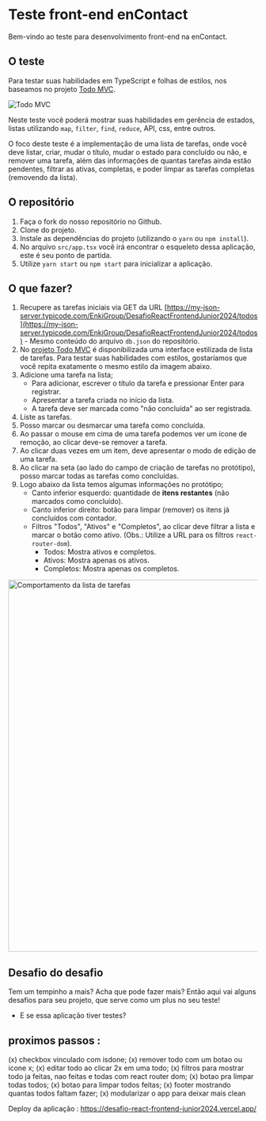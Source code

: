 # Teste front-end enContact

Bem-vindo ao teste para desenvolvimento front-end na enContact.

## O teste

Para testar suas habilidades em TypeScript e folhas de estilos, nos baseamos no projeto [Todo MVC](https://todomvc.com).

![Todo MVC](data/todos.png "Todo MVC")

Neste teste você poderá mostrar suas habilidades em gerência de estados, listas utilizando `map`, `filter`, `find`, `reduce`, API, css, entre outros.

O foco deste teste é a implementação de uma lista de tarefas, onde você deve listar, criar, mudar o título, mudar o estado para concluído ou não, e remover uma tarefa, além das informações de quantas tarefas ainda estão pendentes, filtrar as ativas, completas, e poder limpar as tarefas completas (removendo da lista).

## O repositório

1. Faça o fork do nosso repositório no Github.
2. Clone do projeto.
3. Instale as dependências do projeto (utilizando o `yarn` ou `npm install`).
4. No arquivo `src/app.tsx` você irá encontrar o esqueleto dessa aplicação, este é seu ponto de partida.
5. Utilize `yarn start` ou `npm start` para inicializar a aplicação.

## O que fazer?

1. Recupere as tarefas iniciais via GET da URL [https://my-json-server.typicode.com/EnkiGroup/DesafioReactFrontendJunior2024/todos](https://my-json-server.typicode.com/EnkiGroup/DesafioReactFrontendJunior2024/todos) - Mesmo conteúdo do arquivo `db.json` do repositório.
2. No [projeto Todo MVC](https://todomvc.com) é disponibilizada uma interface estilizada de lista de tarefas. Para testar suas habilidades com estilos, gostaríamos que você repita exatamente o mesmo estilo da imagem abaixo.
3. Adicione uma tarefa na lista;
   - Para adicionar, escrever o título da tarefa e pressionar Enter para registrar.
   - Apresentar a tarefa criada no início da lista.
   - A tarefa deve ser marcada como "não concluída" ao ser registrada.
4. Liste as tarefas.
5. Posso marcar ou desmarcar uma tarefa como concluída.
6. Ao passar o mouse em cima de uma tarefa podemos ver um ícone de remoção, ao clicar deve-se remover a tarefa.
7. Ao clicar duas vezes em um item, deve apresentar o modo de edição de uma tarefa.
8. Ao clicar na seta (ao lado do campo de criação de tarefas no protótipo), posso marcar todas as tarefas como concluídas.
9. Logo abaixo da lista temos algumas informações no protótipo;
   - Canto inferior esquerdo: quantidade de **itens restantes** (não marcados como concluído).
   - Canto inferior direito: botão para limpar (remover) os itens já concluídos com contador.
   - Filtros "Todos", "Ativos" e "Completos", ao clicar deve filtrar a lista e marcar o botão como ativo. (Obs.: Utilize a URL para os filtros `react-router-dom`).
     - Todos: Mostra ativos e completos.
     - Ativos: Mostra apenas os ativos.
     - Completos: Mostra apenas os completos.

<img src="data/todos.gif" alt="Comportamento da lista de tarefas" width="750">

## Desafio do desafio

Tem um tempinho a mais? Acha que pode fazer mais? Então aqui vai alguns desafios para seu projeto, que serve como um plus no seu teste!

- E se essa aplicação tiver testes?



## proximos passos : 

(x) checkbox vinculado com isdone;
(x) remover todo com um botao ou icone x;
(x) editar todo ao clicar 2x em uma todo;
(x) filtros para mostrar todo ja feitas, nao feitas e todas com react router dom;
(x) botao pra limpar todas todos;
(x) botao para limpar todos feitas;
(x) footer mostrando quantas todos faltam fazer;
(x) modularizar o app para deixar mais clean

Deploy da aplicação : https://desafio-react-frontend-junior2024.vercel.app/   

